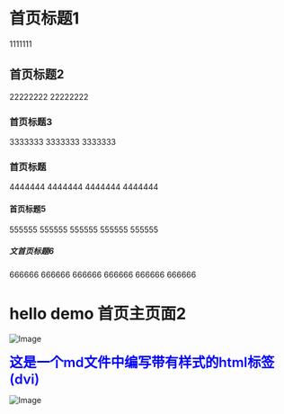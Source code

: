 # 首页标题1
1111111

## 首页标题2
22222222
22222222

### 首页标题3
3333333
3333333
3333333

### 首页标题
4444444
4444444
4444444
4444444

#### 首页标题5
555555
555555
555555
555555
555555

##### 文首页标题6
666666
666666
666666
666666
666666
666666

# hello demo 首页主页面2

![Image](/assets/img/2.png)




<div class="demo" >  这是一个md文件中编写带有样式的html标签(dvi) </div>

<style>
    .demo {
        color:blue;
        font-size:24px; 
        font-weight:600;
    }
</style>

![Image](/assets/img/2.png)
